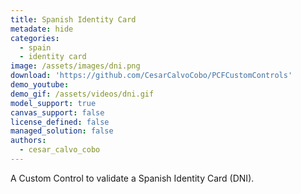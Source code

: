 ```yaml
---
title: Spanish Identity Card 
metadate: hide
categories:
  - spain
  - identity card
image: /assets/images/dni.png
download: 'https://github.com/CesarCalvoCobo/PCFCustomControls'
demo_youtube:
demo_gif: /assets/videos/dni.gif
model_support: true
canvas_support: false
license_defined: false
managed_solution: false
authors:
  - cesar_calvo_cobo
---
```


A Custom Control to validate a Spanish Identity Card (DNI).
